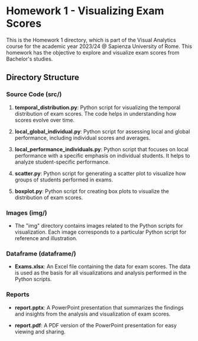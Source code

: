 # Homework 1 - Visualizing Exam Scores

This is the Homework 1 directory, which is part of the Visual Analytics course for the academic year 2023/24 @ Sapienza University of Rome. This homework has the objective to explore and visualize exam scores from Bachelor's studies.

## Directory Structure

### Source Code (src/)

1. **temporal_distribution.py**: Python script for visualizing the temporal distribution of exam scores. The code helps in understanding how scores evolve over time.

2. **local_global_individual.py**: Python script for assessing local and global performance, including individual scores and averages.

3. **local_performance_individuals.py**: Python script that focuses on local performance with a specific emphasis on individual students. It helps to analyze student-specific performance.

4. **scatter.py**: Python script for generating a scatter plot to visualize how groups of students performed in exams.

5. **boxplot.py**: Python script for creating box plots to visualize the distribution of exam scores.

### Images (img/)

- The "img" directory contains images related to the Python scripts for visualization. Each image corresponds to a particular Python script for reference and illustration.

### Dataframe (dataframe/)

- **Exams.xlsx**: An Excel file containing the data for exam scores. The data is used as the basis for all visualizations and analysis performed in the Python scripts.

### Reports

- **report.pptx**: A PowerPoint presentation that summarizes the findings and insights from the analysis and visualization of exam scores.

- **report.pdf**: A PDF version of the PowerPoint presentation for easy viewing and sharing.
